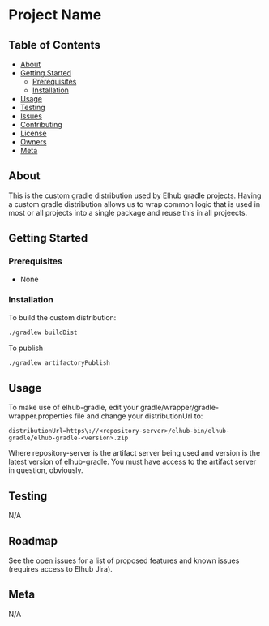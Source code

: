 # Project Name

<!-- PROJECT SHIELDS -->
<!--
*** Add Project Shields here. Several of Elhubs systems provide shields, so why not use them to give info at a glance.
*** [TeamCity Builds][SonarQube Quality Gate][SonarQube Vulnerabilities][SonarQube bugs][SonarQube smells][SonarQube Coverage]
-->

<!-- TABLE OF CONTENTS -->
## Table of Contents

* [About](#about)
* [Getting Started](#getting-started)
  * [Prerequisites](#prerequisites)
  * [Installation](#installation)
* [Usage](#usage)
* [Testing](#testing)
* [Issues](link-to-issues)
* [Contributing](link-to-contributing-file)
* [License](link-to-license-file)
* [Owners](link-to-codeowners-file)
* [Meta](#meta)


<!-- ABOUT THE PROJECT -->
## About

This is the custom gradle distribution used by Elhub gradle projects. Having a custom gradle distribution allows us to 
wrap common logic that is used in most or all projects into a single package and reuse this in all projeects.

<!-- GETTING STARTED -->
## Getting Started

### Prerequisites

* None 

### Installation

To build the custom distribution:

```sh
./gradlew buildDist
```

To publish 
```sh
./gradlew artifactoryPublish
```

<!-- USAGE EXAMPLES -->
## Usage

To make use of elhub-gradle, edit your gradle/wrapper/gradle-wrapper.properties file and change your distributionUrl
to:
```
distributionUrl=https\://<repository-server>/elhub-bin/elhub-gradle/elhub-gradle-<version>.zip
```

Where repository-server is the artifact server being used and version is the latest version of elhub-gradle. You
must have access to the artifact server in question, obviously.


<!-- TESTING -->
## Testing

N/A

<!-- ROADMAP -->
## Roadmap

See the
[open issues](https://jira.elhub.cloud/browse/TD-1?jql=project%20%3D%20TD%20AND%20component%20IN%20(%22Dev%20Tools%22))
for a list of proposed features and known issues (requires access to Elhub Jira).


<!-- META -->
## Meta

N/A